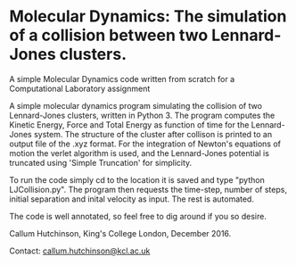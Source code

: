 # Molecular Dynamics: The simulation of a collision between two Lennard-Jones clusters.
A simple Molecular Dynamics code written from scratch for a Computational Laboratory assignment

A simple molecular dynamics program simulating the collision of two Lennard-Jones
clusters, written in Python 3. The program computes the Kinetic Energy, Force
and Total Energy as function of time for the Lennard-Jones system. The structure of the cluster
after collison is printed to an output file of the .xyz format. For the integration
of Newton's equations of motion the verlet algorithm is used, and the
Lennard-Jones potential is truncated using 'Simple Truncation' for simplicity.

To run the code simply cd to the location it is saved and type "python LJCollision.py".
The program then requests the time-step, number of steps, initial separation and inital
velocity as input. The rest is automated.

The code is well annotated, so feel free to dig around if you so desire.

Callum Hutchinson, King's College London, December 2016.

Contact:
callum.hutchinson@kcl.ac.uk
